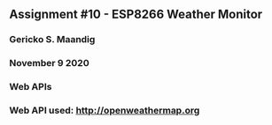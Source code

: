 ## Assignment #10 - ESP8266 Weather Monitor
### Gericko S. Maandig
### November 9 2020
### Web APIs
### Web API used: http://openweathermap.org